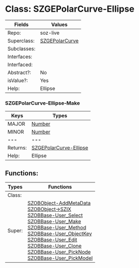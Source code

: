 
# Class:	SZGEPolarCurve-Ellipse

| Fields | Values |
| --------- | --------- |
| Repo: | soz-live |
| Superclass: | [SZGEPolarCurve](SZGEPolarCurve.html) |
| Subclasses: |  |
| Interfaces: |  |
| Interfaced: |  |
| Abstract?: | No |
| isValue?: | Yes |
| Help: | Ellipse |

### SZGEPolarCurve-Ellipse-Make

| Keys | Types |
| --------- | --------- |
| MAJOR | [Number](Number.html) |
| MINOR | [Number](Number.html) |
| **---** | **---** |
| Returns: | [SZGEPolarCurve-Ellipse](SZGEPolarCurve-Ellipse.html) |
| Help: | Ellipse |


## Functions:

| Types | Functions |
| --------- | --------- |
| Class: |  |
| Super: | [SZOBObject-AddMetaData](SZOBObject.html) <br> [SZOBObject->SZIX](SZOBObject.html) <br> [SZOBBase-User_Select](SZOBBase.html) <br> [SZOBBase-User_Make](SZOBBase.html) <br> [SZOBBase-User_Method](SZOBBase.html) <br> [SZOBBase-User_ObjectKey](SZOBBase.html) <br> [SZOBBase-User_Edit](SZOBBase.html) <br> [SZOBBase-User_Clone](SZOBBase.html) <br> [SZOBBase-User_PickNode](SZOBBase.html) <br> [SZOBBase-User_PickModel](SZOBBase.html) |



